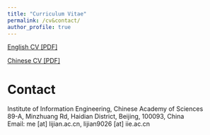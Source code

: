 ```yaml
---
title: "Curriculum Vitae"
permalink: /cv&contact/
author_profile: true
---
```


[English CV [PDF]](https://lijian.ac.cn/files/english_cv.pdf)

[Chinese CV [PDF]](https://lijian.ac.cn/files/chinese_cv.pdf)

# Contact
Institute of Information Engineering, Chinese Academy of Sciences<br>
89-A, Minzhuang Rd, Haidian District,
Beijing, 100093, China<br>
Email: me [at] lijian.ac.cn, lijian9026 [at] iie.ac.cn